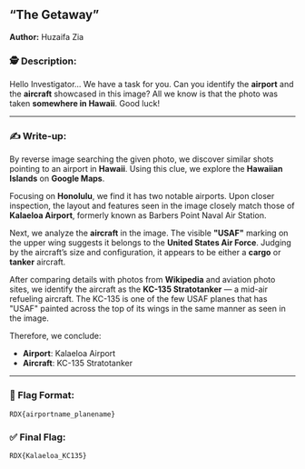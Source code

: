 ## **“The Getaway”**

**Author:** Huzaifa Zia



### 🕵️ Description:

Hello Investigator...
We have a task for you. Can you identify the **airport** and the **aircraft** showcased in this image?
All we know is that the photo was taken **somewhere in Hawaii**. Good luck!

---

### ✍️ Write-up:

By reverse image searching the given photo, we discover similar shots pointing to an airport in **Hawaii**. Using this clue, we explore the **Hawaiian Islands** on **Google Maps**.

Focusing on **Honolulu**, we find it has two notable airports. Upon closer inspection, the layout and features seen in the image closely match those of **Kalaeloa Airport**, formerly known as Barbers Point Naval Air Station.

Next, we analyze the **aircraft** in the image. The visible **"USAF"** marking on the upper wing suggests it belongs to the **United States Air Force**. Judging by the aircraft’s size and configuration, it appears to be either a **cargo** or **tanker** aircraft.

After comparing details with photos from **Wikipedia** and aviation photo sites, we identify the aircraft as the **KC-135 Stratotanker** — a mid-air refueling aircraft. The KC-135 is one of the few USAF planes that has "USAF" painted across the top of its wings in the same manner as seen in the image.

Therefore, we conclude:

* **Airport**: Kalaeloa Airport
* **Aircraft**: KC-135 Stratotanker

---

### 🏁 Flag Format:

```
RDX{airportname_planename}
```

### ✅ Final Flag:

```
RDX{Kalaeloa_KC135}
```


